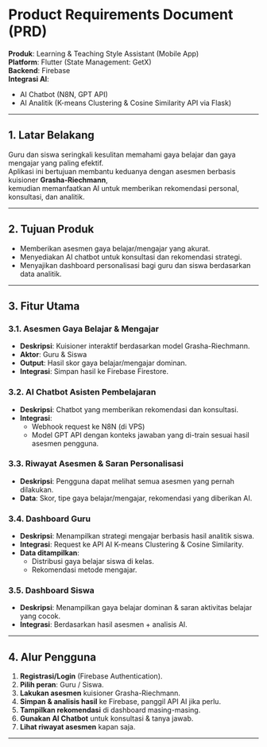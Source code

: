 # Product Requirements Document (PRD)

**Produk**: Learning & Teaching Style Assistant (Mobile App)  
**Platform**: Flutter (State Management: GetX)  
**Backend**: Firebase  
**Integrasi AI**:

- AI Chatbot (N8N, GPT API)
- AI Analitik (K-means Clustering & Cosine Similarity API via Flask)

---

## 1. Latar Belakang

Guru dan siswa seringkali kesulitan memahami gaya belajar dan gaya mengajar yang paling efektif.  
Aplikasi ini bertujuan membantu keduanya dengan asesmen berbasis kuisioner **Grasha-Riechmann**,  
kemudian memanfaatkan AI untuk memberikan rekomendasi personal, konsultasi, dan analitik.

---

## 2. Tujuan Produk

- Memberikan asesmen gaya belajar/mengajar yang akurat.
- Menyediakan AI chatbot untuk konsultasi dan rekomendasi strategi.
- Menyajikan dashboard personalisasi bagi guru dan siswa berdasarkan data analitik.

---

## 3. Fitur Utama

### 3.1. Asesmen Gaya Belajar & Mengajar

- **Deskripsi**: Kuisioner interaktif berdasarkan model Grasha-Riechmann.
- **Aktor**: Guru & Siswa
- **Output**: Hasil skor gaya belajar/mengajar dominan.
- **Integrasi**: Simpan hasil ke Firebase Firestore.

### 3.2. AI Chatbot Asisten Pembelajaran

- **Deskripsi**: Chatbot yang memberikan rekomendasi dan konsultasi.
- **Integrasi**:
  - Webhook request ke N8N (di VPS)
  - Model GPT API dengan konteks jawaban yang di-train sesuai hasil asesmen pengguna.

### 3.3. Riwayat Asesmen & Saran Personalisasi

- **Deskripsi**: Pengguna dapat melihat semua asesmen yang pernah dilakukan.
- **Data**: Skor, tipe gaya belajar/mengajar, rekomendasi yang diberikan AI.

### 3.4. Dashboard Guru

- **Deskripsi**: Menampilkan strategi mengajar berbasis hasil analitik siswa.
- **Integrasi**: Request ke API AI K-means Clustering & Cosine Similarity.
- **Data ditampilkan**:
  - Distribusi gaya belajar siswa di kelas.
  - Rekomendasi metode mengajar.

### 3.5. Dashboard Siswa

- **Deskripsi**: Menampilkan gaya belajar dominan & saran aktivitas belajar yang cocok.
- **Integrasi**: Berdasarkan hasil asesmen + analisis AI.

---

## 4. Alur Pengguna

1. **Registrasi/Login** (Firebase Authentication).
2. **Pilih peran**: Guru / Siswa.
3. **Lakukan asesmen** kuisioner Grasha-Riechmann.
4. **Simpan & analisis hasil** ke Firebase, panggil API AI jika perlu.
5. **Tampilkan rekomendasi** di dashboard masing-masing.
6. **Gunakan AI Chatbot** untuk konsultasi & tanya jawab.
7. **Lihat riwayat asesmen** kapan saja.

---
